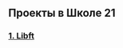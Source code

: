 ## Проекты в Школе 21

### [1. Libft](https://github.com/VinogradovaD/School_21/blob/main/Libft/README.md)
